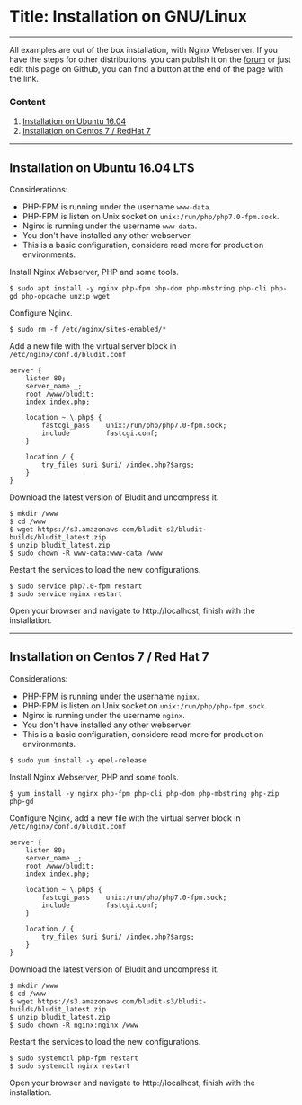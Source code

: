 # Title: Installation on GNU/Linux
<!-- Position: 5 -->
---
All examples are out of the box installation, with Nginx Webserver. If you have the steps for other distributions, you can publish it on the [forum](https://forum.bludit.org) or just edit this page on Github, you can find a button at the end of the page with the link.

### Content
1. [Installation on Ubuntu 16.04](#ubuntu)
2. [Installation on Centos 7 / RedHat 7](#centos)

---

## <a id="ubuntu"></a> Installation on Ubuntu 16.04 LTS

Considerations:
- PHP-FPM is running under the username `www-data`.
- PHP-FPM is listen on Unix socket on `unix:/run/php/php7.0-fpm.sock`.
- Nginx is running under the username `www-data`.
- You don't have installed any other webserver.
- This is a basic configuration, considere read more for production environments.

Install Nginx Webserver, PHP and some tools.
```
$ sudo apt install -y nginx php-fpm php-dom php-mbstring php-cli php-gd php-opcache unzip wget
```

Configure Nginx.
```
$ sudo rm -f /etc/nginx/sites-enabled/*
```

Add a new file with the virtual server block in `/etc/nginx/conf.d/bludit.conf`
```
server {
	listen 80;
	server_name _;
	root /www/bludit;
	index index.php;

	location ~ \.php$ {
		fastcgi_pass    unix:/run/php/php7.0-fpm.sock;
		include         fastcgi.conf;
	}

	location / {
		try_files $uri $uri/ /index.php?$args;
	}
}
```

Download the latest version of Bludit and uncompress it.
```
$ mkdir /www
$ cd /www
$ wget https://s3.amazonaws.com/bludit-s3/bludit-builds/bludit_latest.zip
$ unzip bludit_latest.zip
$ sudo chown -R www-data:www-data /www
```

Restart the services to load the new configurations.
```
$ sudo service php7.0-fpm restart
$ sudo service nginx restart
```

Open your browser and navigate to http://localhost, finish with the installation.

---

## <a id="centos"></a> Installation on Centos 7 / Red Hat 7

Considerations:
- PHP-FPM is running under the username `nginx`.
- PHP-FPM is listen on Unix socket on `unix:/run/php/php-fpm.sock`.
- Nginx is running under the username `nginx`.
- You don't have installed any other webserver.
- This is a basic configuration, considere read more for production environments.

```
$ sudo yum install -y epel-release
```

Install Nginx Webserver, PHP and some tools.
```
$ yum install -y nginx php-fpm php-cli php-dom php-mbstring php-zip php-gd
```

Configure Nginx, add a new file with the virtual server block in `/etc/nginx/conf.d/bludit.conf`
```
server {
	listen 80;
	server_name _;
	root /www/bludit;
	index index.php;

	location ~ \.php$ {
		fastcgi_pass    unix:/run/php/php7.0-fpm.sock;
		include         fastcgi.conf;
	}

	location / {
		try_files $uri $uri/ /index.php?$args;
	}
}
```

Download the latest version of Bludit and uncompress it.
```
$ mkdir /www
$ cd /www
$ wget https://s3.amazonaws.com/bludit-s3/bludit-builds/bludit_latest.zip
$ unzip bludit_latest.zip
$ sudo chown -R nginx:nginx /www
```

Restart the services to load the new configurations.
```
$ sudo systemctl php-fpm restart
$ sudo systemctl nginx restart
```

Open your browser and navigate to http://localhost, finish with the installation.